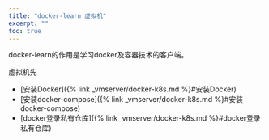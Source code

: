 ```yaml
---
title: "docker-learn 虚拟机"
excerpt: ""
toc: true
---
```


docker-learn的作用是学习docker及容器技术的客户端。

虚拟机先
+ [安装Docker]({% link _vmserver/docker-k8s.md %}#安装Docker)
+ [安装docker-compose]({% link _vmserver/docker-k8s.md %}#安装docker-compose)
+ [docker登录私有仓库]({% link _vmserver/docker-k8s.md %}#docker登录私有仓库)
